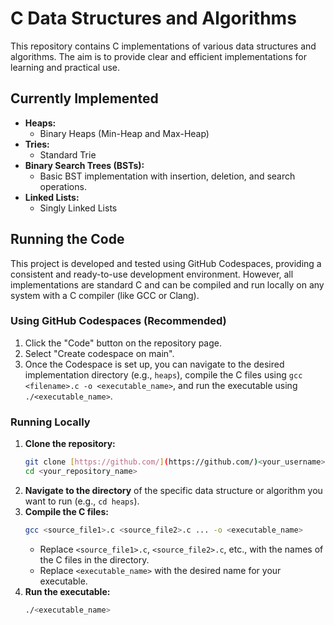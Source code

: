 # C Data Structures and Algorithms

This repository contains C implementations of various data structures and algorithms. The aim is to provide clear and efficient implementations for learning and practical use.

## Currently Implemented 

* **Heaps:**
    * Binary Heaps (Min-Heap and Max-Heap)
* **Tries:**
    * Standard Trie
* **Binary Search Trees (BSTs):**
    * Basic BST implementation with insertion, deletion, and search operations.
* **Linked Lists:**
    * Singly Linked Lists

## Running the Code

This project is developed and tested using GitHub Codespaces, providing a consistent and ready-to-use development environment. However, all implementations are standard C and can be compiled and run locally on any system with a C compiler (like GCC or Clang).

### Using GitHub Codespaces (Recommended)

1.  Click the "Code" button on the repository page.
2.  Select "Create codespace on main".
3.  Once the Codespace is set up, you can navigate to the desired implementation directory (e.g., `heaps`), compile the C files using `gcc <filename>.c -o <executable_name>`, and run the executable using `./<executable_name>`.

### Running Locally

1.  **Clone the repository:**
    ```bash
    git clone [https://github.com/](https://github.com/)<your_username>/<your_repository_name>.git
    cd <your_repository_name>
    ```
2.  **Navigate to the directory** of the specific data structure or algorithm you want to run (e.g., `cd heaps`).
3.  **Compile the C files:**
    ```bash
    gcc <source_file1>.c <source_file2>.c ... -o <executable_name>
    ```
    * Replace `<source_file1>.c`, `<source_file2>.c`, etc., with the names of the C files in the directory.
    * Replace `<executable_name>` with the desired name for your executable.
4.  **Run the executable:**
    ```bash
    ./<executable_name>
    ```